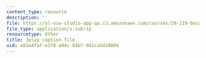 ```yaml
---
content_type: resource
description: ''
file: https://ol-ocw-studio-app-qa.s3.amazonaws.com/courses/20-219-becoming-the-next-bill-nye-writing-and-hosting-the-educational-show-january-iap-2015/a83a4fafe378a9dc04b7941ca5d20004_aFwEKt4rD9w.srt
file_type: application/x-subrip
resourcetype: Other
title: 3play caption file
uid: a83a4faf-e378-a9dc-04b7-941ca5d20004
---
```


